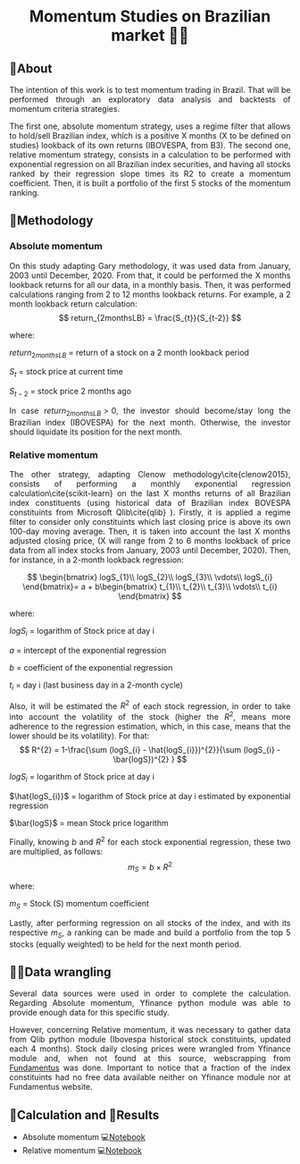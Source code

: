 <h1 align="center">
    Momentum Studies on Brazilian market 🚀🚀
</h1>

## 📕About
<div style="text-align: justify">
The intention of this work is to test momentum trading in Brazil. That will be
performed through an exploratory data analysis and backtests of momentum criteria
strategies.

The first one, <a name="ancora">absolute momentum strategy</a>, uses a regime filter that allows to hold/sell Brazilian index, which is a positive X months (X to be defined on studies) lookback of its own returns (IBOVESPA, from B3). 
The second one, <a name="ancora2">relative momentum strategy</a>, consists in a calculation to be performed with exponential regression on all Brazilian index securities, and having all stocks ranked by their regression slope times its R2 to create a momentum coefficient. Then, it is built a portfolio of the first 5 stocks of the momentum ranking.


## 🔎Methodology
### <a id="ancora">Absolute momentum</a>
On this study adapting Gary methodology, it was used data from January, 2003 until December, 2020.
From that, it could be performed the X months lookback returns for all our data, in a monthly basis. Then, it was performed calculations ranging from 2 to 12 months lookback returns. For example, a 2 month lookback return calculation:
$$
return_{2monthsLB} = \frac{S_{t}}{S_{t-2}}
$$

where:

$return_{2monthsLB}$ = return of a stock on a 2 month lookback period

$S_{t}$ = stock price at current time

$S_{t-2}$ = stock price 2 months ago

In case $return_{2monthsLB} > 0$, the investor should become/stay long the Brazilian index (IBOVESPA) for the next month. Otherwise, the investor should liquidate its position for the next month.

### <a id="ancora2">Relative momentum</a>
The other strategy, adapting Clenow methodology\cite{clenow2015}, consists of performing a monthly exponential regression calculation\cite{scikit-learn} on the last X months returns of all Brazilian index constituents (using historical data of Brazilian index BOVESPA constituints from Microsoft Qlib\cite{qlib} ). Firstly, it is applied a regime filter to consider only constituints which last closing price is above its own 100-day moving average. Then, it is taken into account the last X months adjusted closing price, (X will range from 2 to 6 months lookback of price data from all index stocks from January, 2003 until December, 2020). Then, for instance, in a 2-month lookback regression:

$$
    \begin{bmatrix}
    logS_{1}\\ 
    logS_{2}\\ 
    logS_{3}\\ 
    \vdots\\
    logS_{i}
    \end{bmatrix}= a + b\begin{bmatrix}
    t_{1}\\ 
    t_{2}\\ 
    t_{3}\\ 
    \vdots\\ 
    t_{i}
    \end{bmatrix}
$$

where:

$logS_{i}$ = logarithm of Stock price at day i

$a$ = intercept of the exponential regression

$b$ = coefficient of the exponential regression

$t_{i}$ = day i (last business day in a 2-month cycle)

Also, it will be estimated the $R^{2}$ of each stock regression, in order to take into account the volatility of the stock (higher the $R^{2}$, means more adherence to the regression estimation, which, in this case, means that the lower should be its volatility). For that:
$$
    R^{2} = 1-\frac{\sum (logS_{i} - \hat{logS_{i}})^{2}}{\sum (logS_{i} - \bar{logS})^{2} }
$$

$logS_{i}$ = logarithm of Stock price at day i

$\hat{logS_{i}}$ = logarithm of Stock price at day i estimated by exponential regression

$\bar{logS}$ = mean Stock price logarithm

Finally, knowing $b$ and $R^{2}$ for each stock exponential regression, these two are multiplied, as follows:
$$
    m_{S} = b \times R^{2}
$$

where:

$m_{S}$ = Stock (S) momentum coefficient

Lastly, after performing regression on all stocks of the index, and with its respective $m_{S}$, a ranking can be made and build a portfolio from the top 5 stocks (equally weighted) to be held for the next month period.

## 👨‍💻Data wrangling
Several data sources were used in order to complete the calculation. Regarding <a id="ancora">Absolute momentum</a>, Yfinance python module was able to provide enough data for this specific study.

However, concerning <a id="ancora2">Relative momentum</a>, it was necessary to gather data from Qlib python module (Ibovespa historical stock constituints, updated each 4 months). Stock daily closing prices were wrangled from Yfinance module and, when not found at this source, webscrapping from [Fundamentus](https://www.fundamentus.com.br/) was done. Important to notice that a fraction of the index constituints had no free data available neither on Yfinance module nor at Fundamentus website.

##  🧮Calculation and 🧾Results
- Absolute momentum 💻[Notebook](\abs_momentum.ipynb)
- Relative momentum 💻[Notebook](\rel_momentum.ipynb)

</div>